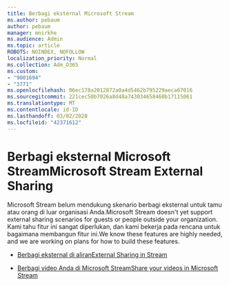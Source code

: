 ```yaml
---
title: Berbagi eksternal Microsoft Stream
ms.author: pebaum
author: pebaum
manager: mnirkhe
ms.audience: Admin
ms.topic: article
ROBOTS: NOINDEX, NOFOLLOW
localization_priority: Normal
ms.collection: Adm_O365
ms.custom:
- "9001694"
- "3771"
ms.openlocfilehash: 06ec178a2012872a0a4d5462b795229aeca67016
ms.sourcegitcommit: 221cec50b7026a8d48a743034658460b17115061
ms.translationtype: MT
ms.contentlocale: id-ID
ms.lasthandoff: 03/02/2020
ms.locfileid: "42371612"
---
```

# <a name="microsoft-stream-external-sharing"></a><span data-ttu-id="b948c-102">Berbagi eksternal Microsoft Stream</span><span class="sxs-lookup"><span data-stu-id="b948c-102">Microsoft Stream External Sharing</span></span>

<span data-ttu-id="b948c-103">Microsoft Stream belum mendukung skenario berbagi eksternal untuk tamu atau orang di luar organisasi Anda.</span><span class="sxs-lookup"><span data-stu-id="b948c-103">Microsoft Stream doesn't yet support external sharing scenarios for guests or people outside your organization.</span></span> <span data-ttu-id="b948c-104">Kami tahu fitur ini sangat diperlukan, dan kami bekerja pada rencana untuk bagaimana membangun fitur ini.</span><span class="sxs-lookup"><span data-stu-id="b948c-104">We know these features are highly needed, and we are working on plans for how to build these features.</span></span>

- [<span data-ttu-id="b948c-105">Berbagi eksternal di aliran</span><span class="sxs-lookup"><span data-stu-id="b948c-105">External Sharing in Stream</span></span>](https://docs.microsoft.com/en-us/stream/portal-share-video#external-sharing)

- [<span data-ttu-id="b948c-106">Berbagi video Anda di Microsoft Stream</span><span class="sxs-lookup"><span data-stu-id="b948c-106">Share your videos in Microsoft Stream</span></span>](https://docs.microsoft.com/en-us/stream/portal-share-video)
